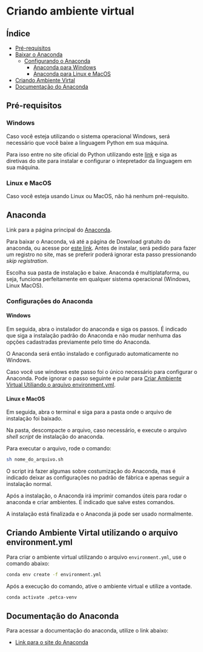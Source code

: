 # Criando ambiente virtual

## Índice
- [Pré-requisitos](#pré-requisitos)
- [Baixar o Anaconda](#anaconda)
    - [Configurando o Anaconda](#configurações-do-anaconda)
        - [Anaconda para Windows](#windows-1)
        - [Anaconda para Linux e MacOS](#linux-e-macos-1)
- [Criando Ambiente Virtal](#criando-ambiente-virtal-utilizando-o-arquivo-environmentyml)
- [Documentação do Anaconda](#documentação-do-anaconda)

## Pré-requisitos
### Windows
Caso você esteja utilizando o sistema operacional Windows, será necessário que você baixe a linguagem Python em sua máquina.

Para isso entre no site oficial do Python utilizando este [link](https://www.python.org/) e siga as diretivas do site para instalar e configurar o intepretador da linguagem em sua máquina.

### Linux e MacOS
Caso você esteja usando Linux ou MacOS, não há nenhum pré-requisito.

## Anaconda
Link para a página principal do [Anaconda](https://anaconda.org/).

Para baixar o Anaconda, vá até a página de Download gratuito do anaconda, ou acesse por [este link](https://www.anaconda.com/download). Antes de instalar, será pedido para fazer um registro no site, mas se preferir poderá ignorar esta passo pressionando *skip registration*.

Escolha sua pasta de instalação e baixe. Anaconda é multiplataforma, ou seja, funciona perfeitamente em qualquer sistema operacional (Windows, Linux MacOS).

### Configurações do Anaconda
#### Windows
Em seguida, abra o instalador do anaconda e siga os passos. É indicado que siga a instalação padrão do Anaconda e não mudar nenhuma das opções cadastradas previamente pelo time do Anaconda.

O Anaconda será então instalado e configurado automaticamente no Windows.

Caso você use windows este passo foi o único necessário para configurar o Anaconda. Pode ignorar o passo seguinte e pular para [Criar Ambiente Virtual Utiliando o arquivo environment.yml](#criando-ambiente-virtal-utilizando-o-arquivo-environmentyml).

#### Linux e MacOS
Em seguida, abra o terminal e siga para a pasta onde o arquivo de instalação foi baixado.

Na pasta, descompacte o arquivo, caso necessário, e execute o arquivo *shell script* de instalação do anaconda.

Para executar o arquivo, rode o comando:
```sh
sh nome_do_arquivo.sh
```

O script irá fazer algumas sobre costumização do Anaconda, mas é indicado deixar as configurações no padrão de fábrica e apenas seguir a instalação normal.

Após a instalação, o Anaconda irá imprimir comandos úteis para rodar o anaconda e criar ambientes. É indicado que salve estes comandos.

A instalação está finalizada e o Anaconda já pode ser usado normalmente.

## Criando Ambiente Virtal utilizando o arquivo environment.yml
Para criar o ambiente virtual utilizando o arquivo `environment.yml`, use o comando abaixo:
```sh
conda env create -f environment.yml
```

Após a execução do comando, ative o ambiente virtual e utilize a vontade.
```sh
conda activate .petca-venv
```

## Documentação do Anaconda
Para acessar a documentação do anaconda, utilize o link abaixo:
- [Link para o site do Anaconda](https://conda.io/projects/conda/en/latest/user-guide/getting-started.html)
